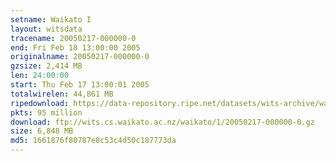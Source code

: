```yaml
---
setname: Waikato I
layout: witsdata
tracename: 20050217-000000-0
end: Fri Feb 18 13:00:00 2005
originalname: 20050217-000000-0
gzsize: 2,414 MB
len: 24:00:00
start: Thu Feb 17 13:00:01 2005
totalwirelen: 44,861 MB
ripedownload: https://data-repository.ripe.net/datasets/wits-archive/waikato/1/20050217-000000-0.gz
pkts: 95 million
download: ftp://wits.cs.waikato.ac.nz/waikato/1/20050217-000000-0.gz
size: 6,848 MB
md5: 1661876f80787e8c53c4d50c187773da
---
```


